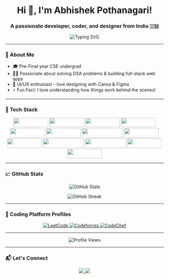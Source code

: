 <h1 align="center">Hi 👋, I'm Abhishek Pothanagari!</h1>
<h3 align="center">A passionate developer, coder, and designer from India 🇮🇳</h3>

<p align="center">
  <img src="https://readme-typing-svg.herokuapp.com?font=Fira+Code&size=22&duration=2000&pause=1000&center=true&vCenter=true&width=500&lines=React+JS+%7C+Node+JS+%7C+Machine+Learning+%7C+DSA+Lover;Open+Source+Contributor;Always+learning+something+new+💡" alt="Typing SVG" />
</p>


---

### 🚀 About Me

- 🎓 Pre-Final year CSE undergrad
- 👨‍💻 Passionate about solving DSA problems & building full-stack web apps
- 🎨 UI/UX enthusiast – love designing with Canva & Figma
- ⚡ Fun Fact: I love understanding how things work behind the scenes!

---

### 🚀 Tech Stack


<p align="center">
  <img src="https://img.shields.io/badge/C-00599C?style=for-the-badge&logo=c&logoColor=white" height="30" width="110"/>
  <img src="https://img.shields.io/badge/C++-00599C?style=for-the-badge&logo=c%2B%2B&logoColor=white" height="30" width="110"/>
  <img src="https://img.shields.io/badge/Python-3776AB?style=for-the-badge&logo=python&logoColor=white" height="30" width="110"/>
  <img src="https://img.shields.io/badge/Java-ED8B00?style=for-the-badge&logo=java&logoColor=white" height="30" width="110"/>
  <img src="https://img.shields.io/badge/HTML5-E34F26?style=for-the-badge&logo=html5&logoColor=white" height="30" width="110"/>
  <img src="https://img.shields.io/badge/CSS3-1572B6?style=for-the-badge&logo=css3&logoColor=white" height="30" width="110"/>
  <img src="https://img.shields.io/badge/JavaScript-F7DF1E?style=for-the-badge&logo=javascript&logoColor=black" height="30" width="130"/>
  <img src="https://img.shields.io/badge/React-20232A?style=for-the-badge&logo=react&logoColor=61DAFB" height="30" width="110"/>
  <img src="https://img.shields.io/badge/Node.js-339933?style=for-the-badge&logo=node.js&logoColor=white" height="30" width="110"/>
  <img src="https://img.shields.io/badge/Express.js-000000?style=for-the-badge&logo=express&logoColor=white" height="30" width="130"/>
  <img src="https://img.shields.io/badge/MongoDB-4EA94B?style=for-the-badge&logo=mongodb&logoColor=white" height="30" width="130"/>
  <img src="https://img.shields.io/badge/Firebase-FFCA28?style=for-the-badge&logo=firebase&logoColor=black" height="30" width="110"/>
  <img src="https://img.shields.io/badge/Figma-F24E1E?style=for-the-badge&logo=figma&logoColor=white" height="30" width="110"/>
</p>


---

### 📈 GitHub Stats

<p align="center">
  <img src="https://github-readme-stats.vercel.app/api?username=abhishek112005&show_icons=true&theme=tokyonight" alt="GitHub Stats" />
</p>

<p align="center">
  <img src="https://github-readme-streak-stats.herokuapp.com/?user=abhishek112005&theme=tokyonight" alt="GitHub Streak" />
</p>

---

### 🧠 Coding Platform Profiles

<p align="center">
  <a href="https://leetcode.com/u/abhishek_pothanagari/" target="_blank">
    <img src="https://img.shields.io/badge/LeetCode-FFA116?style=for-the-badge&logo=leetcode&logoColor=black" alt="LeetCode" />
  </a>
  <a href="https://codeforces.com/profile/abhishekpothanagari" target="_blank">
    <img src="https://img.shields.io/badge/Codeforces-1F8ACB?style=for-the-badge&logo=codeforces&logoColor=white" alt="Codeforces" />
  </a>
  <a href="https://www.codechef.com/users/abhishekpotha" target="_blank">
    <img src="https://img.shields.io/badge/CodeChef-5B4638?style=for-the-badge&logo=codechef&logoColor=white" alt="CodeChef" />
  </a>
</p>

---

<p align="center">
  <img src="https://komarev.com/ghpvc/?username=abhishek112005&label=Profile+Views&color=0e75b6&style=flat" alt="Profile Views" />
</p>

---


### 📬 Let's Connect

<p align="center">
  <a href="https://www.linkedin.com/in/abhishek-pothanagari-ba59b5291" target="_blank">
    <img src="https://img.shields.io/badge/LinkedIn-0077B5?style=for-the-badge&logo=linkedin&logoColor=white" />
  </a>
  <a href="mailto:abhishekpothanagari@gmail.com" target="_blank">
    <img src="https://img.shields.io/badge/Gmail-D14836?style=for-the-badge&logo=gmail&logoColor=white" />
  </a>
</p>
